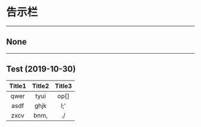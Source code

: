 # 告示栏

---

## None

---

## Test (2019-10-30)

|Title1|Title2|Title3|
|:---:|:---:|:---:|
|qwer|tyui|op[]|
|asdf|ghjk|l;'|
|zxcv|bnm,|./|
